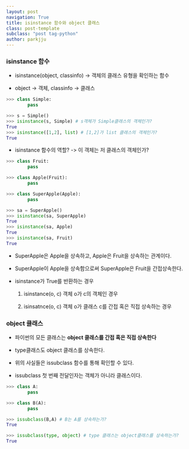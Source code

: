 ```yaml
---
layout: post
navigation: True
title: isinstance 함수와 object 클래스
class: post-template
subclass: "post tag-python"
author: parkjju
---
```


### isinstance 함수

- isinstance(object, classinfo) -> 객체의 클래스 유형을 확인하는 함수

- object -> 객체, classinfo -> 클래스

```python
>>> class Simple:
        pass

>>> s = Simple()
>>> isinstance(s, Simple) # s객체가 Simple클래스의 객체인가?
True
>>> isinstance([1,2], list) # [1,2]가 list 클래스의 객체인가?
True
```

- isinstance 함수의 역할? -> 이 객체는 저 클래스의 객체인가?

```python
>>> class Fruit:
        pass

>>> class Apple(Fruit):
        pass

>>> class SuperApple(Apple):
        pass

>>> sa = SuperApple()
>>> isinstance(sa, SuperApple)
True
>>> isinstance(sa, Apple)
True
>>> isinstance(sa, Fruit)
True
```

- SuperApple은 Apple을 상속하고, Apple은 Fruit을 상속하는 관계이다.

- SuperApple이 Apple을 상속함으로써 SuperApple은 Fruit을 간접상속한다.

- isinstance가 True를 반환하는 경우

  1. isinstance(o, c) 객체 o가 c의 객체인 경우

  2. isinsatnce(o, c) 객체 o가 클래스 c를 간접 혹은 직접 상속하는 경우

### object 클래스

- 파이썬의 모든 클래스는 **object 클래스를 간접 혹은 직접 상속한다**

- type클래스도 object 클래스를 상속한다.

- 위의 사실들은 issubclass 함수를 통해 확인할 수 있다.

- issubclass 첫 번째 전달인자는 객체가 아니라 클래스이다.

```python
>>> class A:
        pass

>>> class B(A):
        pass

>>> issubclass(B,A) # B는 A를 상속하는가?
True
```

```python
>>> issubclass(type, object) # type 클래스는 object클래스를 상속하는가?
True
```
